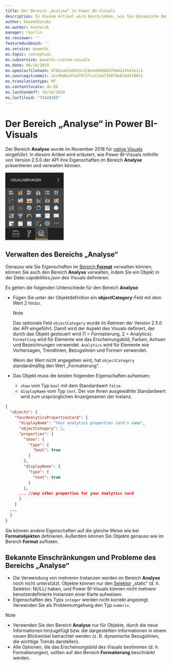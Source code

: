 ```yaml
---
title: Der Bereich „Analyse“ in Power BI-Visuals
description: In diesem Artikel wird beschrieben, wie Sie dynamische Bezugslinien in Power BI-Visuals erstellen können.
author: KesemSharabi
ms.author: kesharab
manager: rkarlin
ms.reviewer: ''
featuredvideoid: ''
ms.service: powerbi
ms.topic: conceptual
ms.subservice: powerbi-custom-visuals
ms.date: 06/18/2019
ms.openlocfilehash: 0782ea63a9833c220e4d96886d79d42af643e111
ms.sourcegitcommit: a1c994bc8fa5f072fce13a6f35079e87d45f00f2
ms.translationtype: MT
ms.contentlocale: de-DE
ms.lasthandoff: 10/16/2019
ms.locfileid: "72424265"
---
```

# <a name="the-analytics-pane-in-power-bi-visuals"></a>Der Bereich „Analyse“ in Power BI-Visuals

Der Bereich **Analyse** wurde im November 2018 für [native Visuals](https://docs.microsoft.com/power-bi/desktop-analytics-pane) eingeführt.
In diesem Artikel wird erläutert, wie Power BI-Visuals mithilfe von Version 2.5.0 der API ihre Eigenschaften im Bereich **Analyse** präsentieren und verwalten können.

![Der Bereich „Analyse“](./media/visualization-pane-analytics-tab.png)

## <a name="manage-the-analytics-pane"></a>Verwalten des Bereichs „Analyse“

Genauso wie Sie Eigenschaften im [Bereich **Format**](https://docs.microsoft.com/power-bi/developer/visuals/custom-visual-develop-tutorial-format-options) verwalten können, können Sie auch den Bereich **Analyse** verwalten, indem Sie ein Objekt in der Datei *capabilities.json* des Visuals definieren.

Es gelten die folgenden Unterschiede für den Bereich **Analyse**:

* Fügen Sie unter der Objektdefinition ein **objectCategory**-Feld mit dem Wert 2 hinzu.

    > [!NOTE]
    > Das optionale Feld `objectCategory` wurde im Rahmen der Version 2.5.0 der API eingeführt. Damit wird der Aspekt des Visuals definiert, der durch das Objekt gesteuert wird (1 = Formatierung, 2 = Analytics). `Formatting` wird für Elemente wie das Erscheinungsbild, Farben, Achsen und Bezeichnungen verwendet. `Analytics` wird für Elemente wie Vorhersagen, Trendlinien, Bezugslinien und Formen verwendet.
    >
    > Wenn der Wert nicht angegeben wird, hat `objectCategory` standardmäßig den Wert „Formatierung“.

* Das Objekt muss die beiden folgenden Eigenschaften aufweisen:
    * `show` vom Typ `bool` mit dem Standardwert `false`.
    * `displayName` vom Typ `text`. Der von Ihnen ausgewählte Standardwert wird zum ursprünglichen Anzeigenamen der Instanz.

```json
{
  "objects": {
    "YourAnalyticsPropertiesCard": {
      "displayName": "Your analytics properties card's name",
      "objectCategory": 2,
      "properties": {
        "show": {
          "type": {
            "bool": true
          }
        },
        "displayName": {
          "type": {
            "text": true
          }
        },
      ... //any other properties for your Analytics card
      }
    }
  ...
  }
}
```

Sie können andere Eigenschaften auf die gleiche Weise wie bei **Formatobjekten** definieren. Außerdem können Sie Objekte genauso wie im Bereich **Format** auflisten.

## <a name="known-limitations-and-issues-of-the-analytics-pane"></a>Bekannte Einschränkungen und Probleme des Bereichs „Analyse“

* Die Verwendung von mehreren Instanzen werden im Bereich **Analyse** noch nicht unterstützt. Objekte können nur den [Selektor](https://microsoft.github.io/PowerBI-visuals/docs/concepts/objects-and-properties/#selector) „static“ (d. h. Selektor: NULL) haben, und Power BI-Visuals können nicht mehrere benutzerdefinierte Instanzen einer Karte aufweisen.
* Eigenschaften des Typs `integer` werden nicht korrekt angezeigt. Verwenden Sie als Problemumgehung den Typ `numeric`.

> [!NOTE]
> * Verwenden Sie den Bereich **Analyse** nur für Objekte, durch die neue Informationen hinzugefügt bzw. die dargestellten Informationen in einem neuen Blickwickel betrachtet werden (z. B. dynamische Bezugslinien, die wichtige Trends darstellen).
> * Alle Optionen, die das Erscheinungsbild des Visuals bestimmen (d. h. Formatierungen), sollten auf den Bereich **Formatierung** beschränkt werden.
